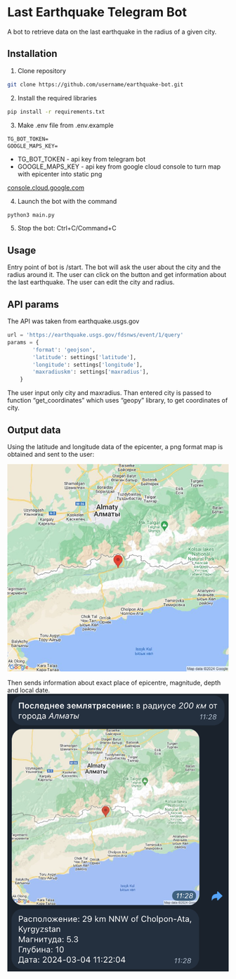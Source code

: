 # Last Earthquake Telegram Bot

A bot to retrieve data on the last earthquake in the radius of a given city.

## Installation

1. Clone repository

```bash
git clone https://github.com/username/earthquake-bot.git
```

2. Install the required libraries

```bash
pip install -r requirements.txt
```

3. Make .env file from .env.example

```
TG_BOT_TOKEN=
GOOGLE_MAPS_KEY=
```

- TG_BOT_TOKEN - api key from telegram bot
- GOOGLE_MAPS_KEY - api key from google cloud console to turn map with epicenter into static png

[console.cloud.google.com](http://console.cloud.google.com/)

4. Launch the bot with the command

```bash
python3 main.py
```

5. Stop the bot: Ctrl+C/Command+C

## Usage

Entry point of bot is /start. The bot will ask the user about the city and the radius around it. The user can click on the button and get information about the last earthquake. The user can edit the city and radius.

## API params

The API was taken from earthquake.usgs.gov

```python
url = 'https://earthquake.usgs.gov/fdsnws/event/1/query'
params = {
        'format': 'geojson',
        'latitude': settings['latitude'],
        'longitude': settings['longitude'],
        'maxradiuskm': settings['maxradius'],
    }    
```

The user input only city and maxradius. Than entered city is passed to function “get_coordinates” which uses “geopy” library, to get coordinates of city.

## Output data

Using the latitude and longitude data of the epicenter, a png format map is obtained and sent to the user:

![eqalm.jpg](img/eqalm.jpg)

Then sends information about exact place of epicentre, magnitude, depth and local date.
![info.jpg](img/info.png)